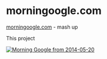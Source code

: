 morningoogle.com
================

[morningoogle.com](http://morningoogle.com "MorninGoogle") - mash up

This project 

[![Morning Google from 2014-05-20](http://img.youtube.com/vi/BeutJydMRKE/0.jpg)](http://www.youtube.com/watch?v=BeutJydMRKE)
